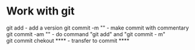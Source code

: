 # Work with git

git add - add a version
git commit -m "" - make commit with commentary\
git commit -am "" - do  command "git add" and "git commit - m"\
git commit chekout **** - transfer to commit ****